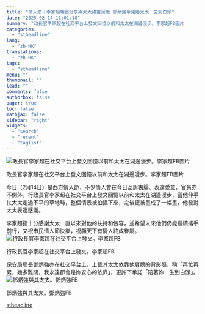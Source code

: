 ```yaml
---
title: "情人節｜李家超曬畫分享與太太甜蜜回憶 鄧炳強承諾陪太太一生到白頭"
date: "2025-02-14 11:01:18"
summary: "政長官李家超在社交平台上發文回憶以前和太太在湖邊漫步。李家超FB圖片       今日（2月..."
categories:
  - "stheadline"
lang:
  - "zh-HK"
translations:
  - "zh-HK"
tags:
  - "stheadline"
menu: ""
thumbnail: ""
lead: ""
comments: false
authorbox: false
pager: true
toc: false
mathjax: false
sidebar: "right"
widgets:
  - "search"
  - "recent"
  - "taglist"
---
```


![政長官李家超在社交平台上發文回憶以前和太太在湖邊漫步。李家超FB圖片](https://image.stheadline.com/f/680p0/0x0/100/none/3098a6307096a66ff4374fa2af0ef031/stheadline/inewsmedia/20250214/_2025021410514881060.jpg)

政長官李家超在社交平台上發文回憶以前和太太在湖邊漫步。李家超FB圖片




今日（2月14日）是西方情人節，不少情人會在今日互訴衷腸、表達愛意，官員亦不例外。行政長官李家超在社交平台上發文回憶以前和太太在湖邊漫步，當他伸手扶太太走過不平的草地時，整個情景被拍攝下來，之後更被畫成了一幅畫，他發對太太表達感謝。

李家超指十分感謝太太一直以來對他的扶持和包容，並希望未來他們仍能繼續攜手前行，又祝市民情人節快樂，祝願天下有情人終成眷屬。
 ![行政長官李家超在社交平台上發文。李家超FB](https://image.hkhl.hk/f/1024p0/0x0/100/none/7a114cd4a8576135ef9d2518954c6e03/2025-02/477568437_611467401630129_1833370120805163345_n_1_.jpg)


行政長官李家超在社交平台上發文。李家超FB




保安局局長鄧炳強亦在社交平台上，上載其太太依靠他肩膀的背影照，稱「再忙再累，幾多難關，我永遠都會是妳安心的依靠」，更許下承諾「陪著妳一生到白頭」。
 ![鄧炳強與其太太。鄧炳強FB](https://image.hkhl.hk/f/1024p0/0x0/100/none/62cfb4d4563d18ddf2a72ab4a6aaed3b/2025-02/477024356_588633877267395_6372093924755415666_n.jpg)


鄧炳強與其太太。鄧炳強FB

[stheadline](https://std.stheadline.com/realtime/article/2052717/即時-港聞-情人節-李家超曬畫分享與太太甜蜜回憶-鄧炳強承諾陪太太一生到白頭)
